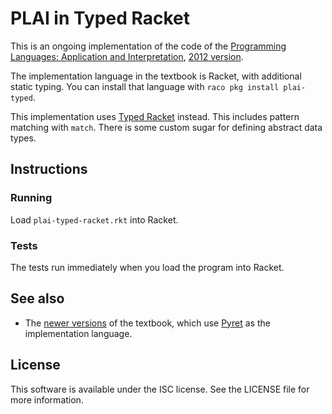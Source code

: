 # PLAI in Typed Racket

This is an ongoing implementation of the code of the
[Programming Languages: Application and Interpretation][plai],
[2012 version][].

The implementation language in the textbook is Racket, with additional
static typing. You can install that language with `raco pkg install
plai-typed`.

This implementation uses [Typed Racket][tr] instead. This includes
pattern matching with `match`. There is some custom sugar for defining
abstract data types.

[2012 version]: http://cs.brown.edu/courses/cs173/2012/book/

[plai]: https://en.wikipedia.org/wiki/Programming_Languages%3A_Application_and_Interpretation

[tr]: http://docs.racket-lang.org/ts-guide/index.html "Typed Racket Guide"

## Instructions

### Running

Load `plai-typed-racket.rkt` into Racket.

### Tests

The tests run immediately when you load the program into Racket.

## See also

- The [newer versions][new] of the textbook, which use [Pyret][pyret] as the
  implementation language.

[new]: http://papl.cs.brown.edu "Programming and Programming Languages"

[pyret]: http://www.pyret.org "Pyret"

## License

This software is available under the ISC license. See the LICENSE file
for more information.
